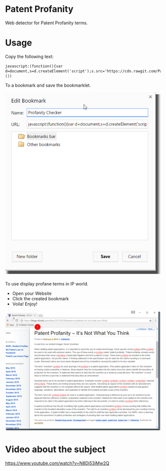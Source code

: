 # Patent Profanity
Web detector for Patent Profanity terms.

# Usage

Copy the following text:

    javascript:(function(){var d=document,s=d.createElement('script');s.src='https://cdn.rawgit.com/PauloPaixao/PatentProfanity/master/profanity.src.min.js';d.body.appendChild(s);}())

To a bookmark and save the bookmarklet.

![Bookmarklet Creation](images/bookmarklet1.png "Bookmarklet Creation")

To use display profane terms in IP world.

- Open your Website
- Click the created bookmark 
- Voila! Enjoy!

![Bookmarklet Usage](images/bookmarklet2.png "Bookmarklet Usage")

# Video about the subject
https://www.youtube.com/watch?v=N8Dj53iMw2Q
